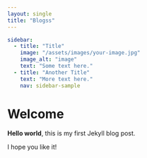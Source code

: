 ```yaml
---
layout: single
title: "Blogss"
---
```


```yaml
sidebar:
  - title: "Title"
    image: "/assets/images/your-image.jpg"
    image_alt: "image"
    text: "Some text here."
  - title: "Another Title"
    text: "More text here."
    nav: sidebar-sample
```

# Welcome

**Hello world**, this is my first Jekyll blog post.

I hope you like it!
